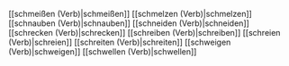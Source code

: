 [[schmeißen (Verb)|schmeißen]]
[[schmelzen (Verb)|schmelzen]]
[[schnauben (Verb)|schnauben]]
[[schneiden (Verb)|schneiden]]
[[schrecken (Verb)|schrecken]]
[[schreiben (Verb)|schreiben]]
[[schreien (Verb)|schreien]]
[[schreiten (Verb)|schreiten]]
[[schweigen (Verb)|schweigen]]
[[schwellen (Verb)|schwellen]]
